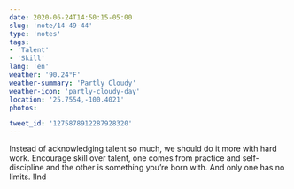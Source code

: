 ```yaml
---
date: 2020-06-24T14:50:15-05:00
slug: 'note/14-49-44'
type: 'notes'
tags:
- 'Talent'
- 'Skill'
lang: 'en'
weather: '90.24°F'
weather-summary: 'Partly Cloudy'
weather-icon: 'partly-cloudy-day'
location: '25.7554,-100.4021'
photos:

tweet_id: '1275878912287928320'
---
```

Instead of acknowledging talent so much, we should do it more with hard work. Encourage skill over talent, one comes from practice and self-discipline and the other is something you’re born with. And only one has no limits.
  !lnd